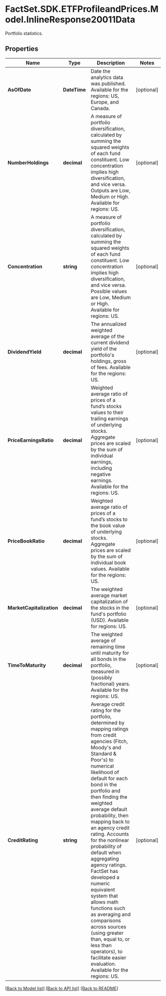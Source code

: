# FactSet.SDK.ETFProfileandPrices.Model.InlineResponse20011Data
Portfolio statistics.

## Properties

Name | Type | Description | Notes
------------ | ------------- | ------------- | -------------
**AsOfDate** | **DateTime** | Date the analytics data was published. Available for the regions: US, Europe, and Canada. | [optional] 
**NumberHoldings** | **decimal** | A measure of portfolio diversification, calculated by summing the squared weights of each fund constituent. Low concentration implies high diversification, and vice versa. Outputs are Low, Medium or High. Available for regions: US. | [optional] 
**Concentration** | **string** | A measure of portfolio diversification, calculated by summing the squared weights of each fund constituent. Low concentration implies high diversification, and vice versa. Possible values are Low, Medium or High. Available for regions: US. | [optional] 
**DividendYield** | **decimal** | The annualized weighted average of the current dividend yield of the portfolio&#39;s holdings, gross of fees. Available for the regions: US. | [optional] 
**PriceEarningsRatio** | **decimal** | Weighted average ratio of prices of a fund’s stocks values to their trailing earnings of underlying stocks. Aggregate prices are scaled by the sum of individual earnings, including negative earnings. Available for the regions: US. | [optional] 
**PriceBookRatio** | **decimal** | Weighted average ratio of prices of a fund’s stocks to the book value of underlying stocks. Aggregate prices are scaled by the sum of individual book values. Available for the regions: US. | [optional] 
**MarketCapitalization** | **decimal** | The weighted average market capitalization of the stocks in the fund&#39;s portfolio (USD). Available for regions: US. | [optional] 
**TimeToMaturity** | **decimal** | The weighted average of remaining time until maturity for all bonds in the portfolio, measured in (possibly fractional) years. Available for the regions: US. | [optional] 
**CreditRating** | **string** | Average credit rating for the portfolio, determined by mapping ratings from credit agencies (Fitch, Moody&#39;s and Standard &amp; Poor&#39;s) to numerical likelihood of default for each bond in the portfolio and then finding the weighted average default probability, then mapping back to an agency credit rating. Accounts for the nonlinear probability of default when aggregating agency ratings. FactSet has developed a numeric equivalent system that allows math functions such as averaging and comparisons across sources (using greater than, equal to, or less than operators), to facilitate easier evaluation. Available for the regions: US. | [optional] 

[[Back to Model list]](../README.md#documentation-for-models) [[Back to API list]](../README.md#documentation-for-api-endpoints) [[Back to README]](../README.md)

